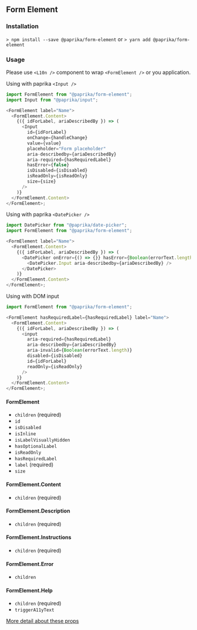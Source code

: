 ## Form Element

### Installation

`> npm install --save @paprika/form-element`
or
`> yarn add @paprika/form-element`

### Usage

Please use `<L10n />` component to wrap `<FormElement />` or you application.

Using with paprika `<Input />`

```js
import FormElement from "@paprika/form-element";
import Input from "@paprika/input";

<FormElement label="Name">
  <FormElement.Content>
    {({ idForLabel, ariaDescribedBy }) => (
      <Input
        id={idForLabel}
        onChange={handleChange}
        value={value}
        placeholder="Form placeholder"
        aria-describedby={ariaDescribedBy}
        aria-required={hasRequiredLabel}
        hasError={false}
        isDisabled={isDisabled}
        isReadOnly={isReadOnly}
        size={size}
      />
    )}
  </FormElement.Content>
</FormElement>;
```

Using with paprika `<DatePicker />`

```js
import DatePicker from "@paprika/date-picker";
import FormElement from "@paprika/form-element";

<FormElement label="Name">
  <FormElement.Content>
    {({ idForLabel, ariaDescribedBy }) => (
      <DatePicker onError={() => {}} hasError={Boolean(errorText.length)} id={idForLabel} onChange={() => {}}>
        <DatePicker.Input aria-describedby={ariaDescribedBy} />
      </DatePicker>
    )}
  </FormElement.Content>
</FormElement>;
```

Using with DOM input

```js
import FormElement from "@paprika/form-element";

<FormElement hasRequiredLabel={hasRequiredLabel} label="Name">
  <FormElement.Content>
    {({ idForLabel, ariaDescribedBy }) => (
      <input
        aria-required={hasRequiredLabel}
        aria-describedby={ariaDescribedBy}
        aria-invalid={Boolean(errorText.length)}
        disabled={isDisabled}
        id={idForLabel}
        readOnly={isReadOnly}
      />
    )}
  </FormElement.Content>
</FormElement>;
```

#### FormElement

- `children` (required)
- `id`
- `isDisabled`
- `isInline`
- `isLabelVisuallyHidden`
- `hasOptionalLabel`
- `isReadOnly`
- `hasRequiredLabel`
- `label` (required)
- `size`

#### FormElement.Content

- `children` (required)

#### FormElement.Description

- `children` (required)

#### FormElement.Instructions

- `children` (required)

#### FormElement.Error

- `children`

#### FormElement.Help

- `children` (required)
- `triggerA11yText`

[More detail about these props](https://github.com/acl-services/paprika/blob/master/packages/FormElement/src/FormElement.js)
